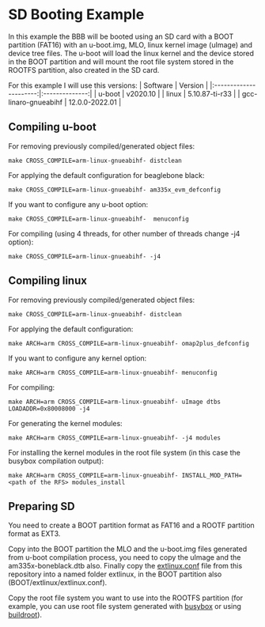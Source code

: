 # SD Booting Example

In this example the BBB will be booted using an SD card with a BOOT partition (FAT16) with an u-boot.img, MLO, linux kernel image (uImage) and device tree files. The u-boot will load the linux kernel and the device stored in the BOOT partition and will mount the root file system stored in the ROOTFS partition, also created in the SD card.

For this example I will use this versions:
| Software               | Version        |
|:----------------------:|:--------------:|
| u-boot                 | v2020.10       |
| linux                  | 5.10.87-ti-r33 |
| gcc-linaro-gnueabihf   | 12.0.0-2022.01 |

## Compiling u-boot

For removing previously compiled/generated object files:
```console
make CROSS_COMPILE=arm-linux-gnueabihf- distclean
```
For applying the default configuration for beaglebone black:
```console
make CROSS_COMPILE=arm-linux-gnueabihf- am335x_evm_defconfig
```
If you want to configure any u-boot option:
```console
make CROSS_COMPILE=arm-linux-gnueabihf-  menuconfig
```
For compiling (using 4 threads, for other number of threads change -j4 option):
```console
make CROSS_COMPILE=arm-linux-gnueabihf- -j4
```

## Compiling linux

For removing previously compiled/generated object files:
```console
make CROSS_COMPILE=arm-linux-gnueabihf- distclean
```
For applying the default configuration:
```console
make ARCH=arm CROSS_COMPILE=arm-linux-gnueabihf- omap2plus_defconfig
```
If you want to configure any kernel option:
```console
make ARCH=arm CROSS_COMPILE=arm-linux-gnueabihf- menuconfig
```
For compiling:
```console
make ARCH=arm CROSS_COMPILE=arm-linux-gnueabihf- uImage dtbs LOADADDR=0x80008000 -j4
```
For generating the kernel modules:
```console
make ARCH=arm CROSS_COMPILE=arm-linux-gnueabihf- -j4 modules
```
For installing the kernel modules in the root file system (in this case the busybox compilation output):
```console
make ARCH=arm CROSS_COMPILE=arm-linux-gnueabihf- INSTALL_MOD_PATH=<path of the RFS> modules_install
```
## Preparing SD

You need to create a BOOT partition format as FAT16 and a ROOTF partition format as EXT3.

Copy into the BOOT partition the MLO and the u-boot.img files generated from u-boot compilation process, you need to copy the uImage and the am335x-boneblack.dtb also. Finally copy the [extlinux.conf](extlinux/extlinux.conf) file from this repository into a named folder extlinux, in the BOOT partition also (BOOT/extlinux/extlinux.conf).

Copy the root file system you want to use into the ROOTFS partition (for example, you can use root file system generated with [busybox](https://github.com/mirror/busybox) or using [buildroot](https://github.com/buildroot/buildroot)).
